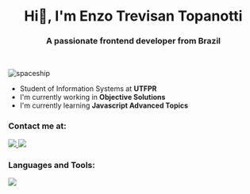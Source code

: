 <h1 align="center">
Hi👋, I'm Enzo Trevisan Topanotti
</h1>

<h3 align="center">
 A passionate frontend developer from Brazil 
</h3>
<br/>

![spaceship](https://user-images.githubusercontent.com/69278367/215359881-3ddb5f71-5667-43c8-a0f0-30f5c15f2834.gif)

* Student of Information Systems at **UTFPR**
* I'm currently working in  **Objective Solutions**
* I'm currently learning **Javascript Advanced Topics**


### Contact me at: 
<p align="left">
  <a href="https://www.linkedin.com/in/enzo-trevisan-topanotti-ba9576197/">
    <img src="https://skillicons.dev/icons?i=linkedin" />
  </a>
    <a href="https://www.instagram.com/enzoo_trevisan_/">
    <img src="https://skillicons.dev/icons?i=instagram" />
  </a>
</p>

### Languages and Tools: 
<p align="left">
    <img src="https://skillicons.dev/icons?i=html,css,js,ts,react,angular,nodejs,linux" />
</p>
